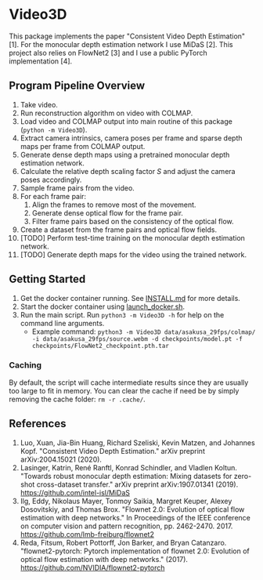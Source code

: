 # Video3D
This package implements the paper "Consistent Video Depth Estimation" [1]. 
For the monocular depth estimation network I use MiDaS [2]. This project also relies on FlowNet2 [3] and I use a public 
PyTorch implementation [4].
## Program Pipeline Overview
1.  Take video.
2.  Run reconstruction algorithm on video with COLMAP.
3.  Load video and COLMAP output into main routine of this package (`python -m Video3D`).
4.  Extract camera intrinsics, camera poses per frame and sparse depth maps per frame from COLMAP output.
5.  Generate dense depth maps using a pretrained monocular depth estimation network.
6.  Calculate the relative depth scaling factor *S* and adjust the camera poses accordingly.
7.  Sample frame pairs from the video.
8.  For each frame pair:
    1.  Align the frames to remove most of the movement.
    2.  Generate dense optical flow for the frame pair.
    3.  Filter frame pairs based on the consistency of the optical flow.
9.  Create a dataset from the frame pairs and optical flow fields.
10. [TODO] Perform test-time training on the monocular depth estimation network.
11. [TODO] Generate depth maps for the video using the trained network. 

## Getting Started
1.  Get the docker container running. See [INSTALL.md](../INSTALL.md) for more details.
2.  Start the docker container using [launch_docker.sh](../launch_docker.sh).
3.  Run the main script. Run `python3 -m Video3D -h` for help on the command line arguments.
    - Example command: `python3 -m Video3D data/asakusa_29fps/colmap/ -i data/asakusa_29fps/source.webm -d checkpoints/model.pt -f checkpoints/FlowNet2_checkpoint.pth.tar`

### Caching
By default, the script will cache intermediate results since they are usually too large to fit in memory. You can clear the cache if need be by simply removing the cache folder: `rm -r .cache/`.
## References
1. Luo, Xuan, Jia-Bin Huang, Richard Szeliski, Kevin Matzen, and Johannes Kopf. "Consistent Video Depth Estimation." arXiv preprint arXiv:2004.15021 (2020).
2. Lasinger, Katrin, René Ranftl, Konrad Schindler, and Vladlen Koltun. "Towards robust monocular depth estimation: Mixing datasets for zero-shot cross-dataset transfer." arXiv preprint arXiv:1907.01341 (2019). https://github.com/intel-isl/MiDaS
3. Ilg, Eddy, Nikolaus Mayer, Tonmoy Saikia, Margret Keuper, Alexey Dosovitskiy, and Thomas Brox. "Flownet 2.0: Evolution of optical flow estimation with deep networks." In Proceedings of the IEEE conference on computer vision and pattern recognition, pp. 2462-2470. 2017. https://github.com/lmb-freiburg/flownet2
4. Reda, Fitsum, Robert Pottorff, Jon Barker, and Bryan Catanzaro. "flownet2-pytorch: Pytorch implementation of flownet 2.0: Evolution of optical flow estimation with deep networks." (2017). https://github.com/NVIDIA/flownet2-pytorch